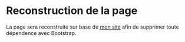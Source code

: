 # Reconstruction de la page
La page sera reconstruite sur base de [mon site](https://speedy-vongofast.github.io/artifact-rush-website/) afin de supprimer toute dépendence avec Bootstrap.
